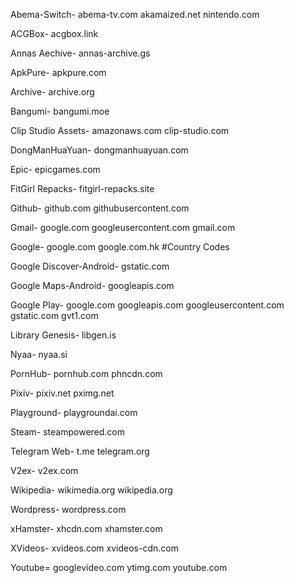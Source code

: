 Abema-Switch-
abema-tv.com
akamaized.net
nintendo.com

ACGBox-
acgbox.link

Annas Aechive-
annas-archive.gs

ApkPure-
apkpure.com

Archive-
archive.org

Bangumi-
bangumi.moe

Clip Studio Assets-
amazonaws.com
clip-studio.com

DongManHuaYuan-
dongmanhuayuan.com

Epic-
epicgames.com

FitGirl Repacks-
fitgirl-repacks.site

Github-
github.com
githubusercontent.com

Gmail-
google.com
googleusercontent.com
gmail.com

Google-
google.com
google.com.hk #Country Codes

Google Discover-Android-
gstatic.com

Google Maps-Android-
googleapis.com

Google Play-
google.com
googleapis.com
googleusercontent.com
gstatic.com
gvt1.com

Library Genesis-
libgen.is

Nyaa-
nyaa.si

PornHub-
pornhub.com
phncdn.com

Pixiv-
pixiv.net
pximg.net

Playground-
playgroundai.com

Steam-
steampowered.com

Telegram Web-
t.me
telegram.org

V2ex-
v2ex.com

Wikipedia-
wikimedia.org
wikipedia.org

Wordpress-
wordpress.com

xHamster-
xhcdn.com
xhamster.com

XVideos-
xvideos.com
xvideos-cdn.com

Youtube=
googlevideo.com
ytimg.com
youtube.com
